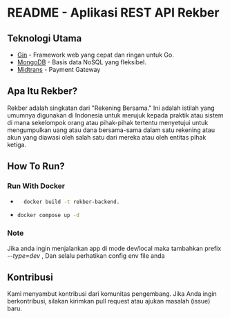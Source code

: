 # README - Aplikasi REST API Rekber

## Teknologi Utama

- [Gin](https://github.com/gin-gonic/gin) - Framework web yang cepat dan ringan untuk Go.
- [MongoDB](https://www.mongodb.com/) - Basis data NoSQL yang fleksibel.
- [Midtrans](https://midtrans.com) - Payment Gateway

## Apa Itu Rekber?

Rekber adalah singkatan dari "Rekening Bersama." Ini adalah istilah yang umumnya digunakan di Indonesia untuk merujuk kepada praktik atau sistem di mana sekelompok orang atau pihak-pihak tertentu menyetujui untuk mengumpulkan uang atau dana bersama-sama dalam satu rekening atau akun yang diawasi oleh salah satu dari mereka atau oleh entitas pihak ketiga.

## How To Run?
### Run With Docker
- ```bash
    docker build -t rekber-backend.
- ```bash 
  docker compose up -d

### Note
Jika anda ingin menjalankan app di mode dev/local maka tambahkan prefix <i>--type=dev</i>
, Dan selalu perhatikan config env file anda

## Kontribusi

Kami menyambut kontribusi dari komunitas pengembang. Jika Anda ingin berkontribusi, silakan kirimkan pull request atau ajukan masalah (issue) baru.
